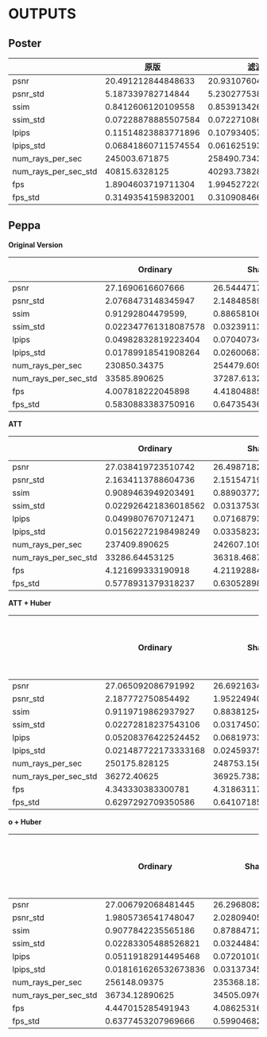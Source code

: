 # OUTPUTS

## Poster

|                      | 原版                | 滤波                | skip                | attention           | huber                | att+huber           |
| -------------------- | ------------------- | ------------------- | ------------------- | ------------------- | -------------------- | ------------------- |
| psnr                 | 20.491212844848633  | 20.931076049804688  | 21.014108657836914  | 21.124910354614258  | 20.70543670654297,   | 21.055038452148438  |
| psnr_std             | 5.187339782714844   | 5.2302775382995605  | 5.220085144042969   | 4.919356822967529   | 4.876244068145752    | 5.196820259094238   |
| ssim                 | 0.8412606120109558  | 0.853913426399231   | 0.8536889553070068  | 0.855118453502655   | 0.8497349619865417   | 0.8541371822357178  |
| ssim_std             | 0.07228878885507584 | 0.07227108627557755 | 0.072743721306324   | 0.06841054558753967 | 0.061964262276887894 | 0.07029903680086136 |
| lpips                | 0.11514823883771896 | 0.10793405771255493 | 0.11041679233312607 | 0.11100423336029053 | 0.1082092672586441   | 0.10947306454181671 |
| lpips_std            | 0.06841860711574554 | 0.06162519380450249 | 0.06534552574157715 | 0.06291767954826355 | 0.06335246562957764  | 0.06579860299825668 |
| num_rays_per_sec     | 245003.671875       | 258490.734375       | 249366.28125        | 249510.4375         | 243001.65625         | 243876.765625       |
| num_rays_per_sec_std | 40815.6328125       | 40293.73828125      | 39456.15625         | 39004.37109375      | 43829.2265625        | 39062.27734375      |
| fps                  | 1.8904603719711304  | 1.9945272207260132  | 1.9241225719451904  | 1.9252349138259888  | 1.875012755393982    | 1.8817651271820068  |
| fps_std              | 0.3149354159832001  | 0.3109084665775299  | 0.30444565415382385 | 0.30095967650413513 | 0.3381884694099426   | 0.3014064431190491  |

## Peppa

**Original Version**

|                      | Ordinary             | Shaking              | Asymmetric          | Small number of reference images | Very small number of reference images |
| -------------------- | -------------------- | -------------------- | ------------------- | -------------------------------- | ------------------------------------- |
| psnr                 | 27.1690616607666     | 26.544471740722656   | 27.582733154296875  | 24.787628173828125               | 11.332478523254395                    |
| psnr_std             | 2.0768473148345947   | 2.1484858989715576   | 2.6867504119873047  | 2.3378355503082275               | NaN                                   |
| ssim                 | 0.91292804479599,    | 0.8865810632705688   | 0.9000006318092346  | 0.885725736618042                | 0.22211329638957977                   |
| ssim_std             | 0.022347761318087578 | 0.03239113464951515  | 0.05332602187991142 | 0.027497971430420876             | NaN                                   |
| lpips                | 0.04982832819223404  | 0.07040734589099884  | 0.05706937983632088 | 0.06854154169559479              | 0.5806223154067993                    |
| lpips_std            | 0.01789918541908264  | 0.026006875559687614 | 0.0249299556016922  | 0.021984150633215904             | NaN                                   |
| num_rays_per_sec     | 230850.34375         | 254479.609375        | 244870.484375       | 245995.390625                    | 24623.703125                          |
| num_rays_per_sec_std | 33585.890625         | 37287.61328125       | 36148.03125         | 37310.80859375                   | NaN                                   |
| fps                  | 4.007818222045898    | 4.418048858642578    | 4.251223564147949   | 4.270753383636475                | 0.7544026970863342                    |
| fps_std              | 0.5830883383750916   | 0.6473543643951416   | 0.6275700330734253  | 0.6477571129798889               | NaN                                   |

**ATT**

|                      | Ordinary             | Shaking              | Asymmetric           | Small number of reference images | Very small number of reference images |
| -------------------- | -------------------- | -------------------- | -------------------- | -------------------------------- | ------------------------------------- |
| psnr                 | 27.038419723510742   | 26.49871826171875    | 27.379751205444336   | 24.957304000854492               | 11.945890426635742                    |
| psnr_std             | 2.1634113788604736   | 2.1515471935272217   | 2.7900261878967285   | 2.193037271499634                | NaN                                   |
| ssim                 | 0.9089463949203491   | 0.8890377283096313   | 0.8983646631240845   | 0.884032666683197                | 0.21413981914520264                   |
| ssim_std             | 0.022926421836018562 | 0.03137530758976936  | 0.05344613268971443  | 0.03058212250471115              | NaN                                   |
| lpips                | 0.0499807670712471   | 0.07168793678283691  | 0.0611947700381279   | 0.07089952379465103              | 0.5397847890853882                    |
| lpips_std            | 0.01562272198498249  | 0.033582329750061035 | 0.028148770332336426 | 0.022394225001335144             | NaN                                   |
| num_rays_per_sec     | 237409.890625        | 242607.109375        | 251142.4375          | 231396.84375                     | 18440.017578125                       |
| num_rays_per_sec_std | 33286.64453125       | 36318.46875          | 36765.42578125       | 35699.609375                     | NaN                                   |
| fps                  | 4.121699333190918    | 4.211928844451904    | 4.360111713409424    | 4.017306327819824                | 0.5649515390396118                    |
| fps_std              | 0.5778931379318237   | 0.63052898645401     | 0.6382886171340942   | 0.6197848916053772               | NaN                                   |

**ATT + Huber**

|                      | Ordinary             | Shaking              | Asymmetric | Small number of reference images | Very small number of reference images |
| -------------------- | -------------------- | -------------------- | ---------- | -------------------------------- | ------------------------------------- |
| psnr                 | 27.065092086791992   | 26.692163467407227   |            | 24.494037628173828               |                                       |
| psnr_std             | 2.187772750854492    | 1.9522494077682495   |            | 2.0860507488250732               |                                       |
| ssim                 | 0.9119719862937927   | 0.8838125467300415   |            | 0.8762245774269104               |                                       |
| ssim_std             | 0.02272818237543106  | 0.031745072454214096 |            | 0.03059498406946659              |                                       |
| lpips                | 0.05208376422524452  | 0.0681973323225975   |            | 0.0717158168554306               |                                       |
| lpips_std            | 0.021487722173333168 | 0.02459375374019146  |            | 0.02129603922367096              |                                       |
| num_rays_per_sec     | 250175.828125        | 248753.15625         |            | 248845.578125                    |                                       |
| num_rays_per_sec_std | 36272.40625          | 36925.73828125       |            | 38837.5234375                    |                                       |
| fps                  | 4.343330383300781    | 4.318631172180176    |            | 4.320235729217529                |                                       |
| fps_std              | 0.6297292709350586   | 0.6410718560218811   |            | 0.674262523651123                |                                       |

**o + Huber**

|                      | Ordinary             | Shaking             | Asymmetric | Small number of reference images | Very small number of reference images |
| -------------------- | -------------------- | ------------------- | ---------- | -------------------------------- | ------------------------------------- |
| psnr                 | 27.006792068481445   | 26.29680824279785   |            |                                  |                                       |
| psnr_std             | 1.9805736541748047   | 2.0280940532684326  |            |                                  |                                       |
| ssim                 | 0.9077842235565186   | 0.8788471221923828  |            |                                  |                                       |
| ssim_std             | 0.02283305488526821  | 0.03244843706488609 |            |                                  |                                       |
| lpips                | 0.05119182914495468  | 0.0720101073384285  |            |                                  |                                       |
| lpips_std            | 0.018161626532673836 | 0.03137345612049103 |            |                                  |                                       |
| num_rays_per_sec     | 256148.09375         | 235368.1875         |            |                                  |                                       |
| num_rays_per_sec_std | 36734.12890625       | 34505.09765625      |            |                                  |                                       |
| fps                  | 4.447015285491943    | 4.0862531661987305  |            |                                  |                                       |
| fps_std              | 0.6377453207969666   | 0.5990468263626099  |            |                                  |                                       |

